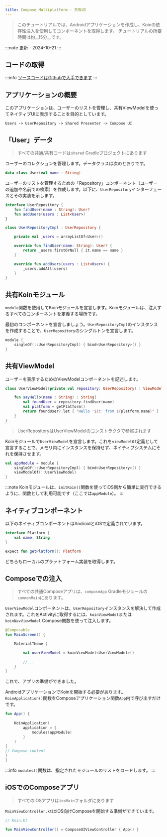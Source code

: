 ```yaml
---
title: Compose Multiplatform - 共有UI
---
```


> このチュートリアルでは、Androidアプリケーションを作成し、Koinの依存性注入を使用してコンポーネントを取得します。
> チュートリアルの所要時間は約__15分__です。

:::note
更新 - 2024-10-21
:::

## コードの取得

:::info
[ソースコードはGithubで入手できます](https://github.com/InsertKoinIO/koin-getting-started/tree/main/ComposeMultiplatform)
:::

## アプリケーションの概要

このアプリケーションは、ユーザーのリストを管理し、共有ViewModelを使ってネイティブUIに表示することを目的としています。

`Users -> UserRepository -> Shared Presenter -> Compose UI`

## 「User」データ

> すべての共通/共有コードは`shared` Gradleプロジェクトにあります

ユーザーのコレクションを管理します。データクラスは次のとおりです。

```kotlin
data class User(val name : String)
```

ユーザーのリストを管理するための「Repository」コンポーネント（ユーザーの追加や名前での検索）を作成します。以下に、`UserRepository`インターフェースとその実装を示します。

```kotlin
interface UserRepository {
    fun findUser(name : String): User?
    fun addUsers(users : List<User>)
}

class UserRepositoryImpl : UserRepository {

    private val _users = arrayListOf<User>()

    override fun findUser(name: String): User? {
        return _users.firstOrNull { it.name == name }
    }

    override fun addUsers(users : List<User>) {
        _users.addAll(users)
    }
}
```

## 共有Koinモジュール

`module`関数を使用してKoinモジュールを宣言します。Koinモジュールは、注入するすべてのコンポーネントを定義する場所です。

最初のコンポーネントを宣言しましょう。`UserRepositoryImpl`のインスタンスを作成することで、`UserRepository`のシングルトンを宣言します。

```kotlin
module {
    singleOf(::UserRepositoryImpl) { bind<UserRepository>() }
}
```

## 共有ViewModel

ユーザーを表示するためのViewModelコンポーネントを記述します。

```kotlin
class UserViewModel(private val repository: UserRepository) : ViewModel() {

    fun sayHello(name : String) : String{
        val foundUser = repository.findUser(name)
        val platform = getPlatform()
        return foundUser?.let { "Hello '$it' from ${platform.name}" } ?: "User '$name' not found!"
    }
}
```

> UserRepositoryはUserViewModelのコンストラクタで参照されます

Koinモジュールで`UserViewModel`を宣言します。これを`viewModelOf`定義として宣言することで、メモリ内にインスタンスを保持せず、ネイティブシステムにそれを保持させます。

```kotlin
val appModule = module {
    singleOf(::UserRepositoryImpl) { bind<UserRepository>() }
    viewModelOf(::UserViewModel)
}
```

:::note
Koinモジュールは、`initKoin()`関数を使ってiOS側から簡単に実行できるように、関数として利用可能です（ここでは`appModule`）。
:::

## ネイティブコンポーネント

以下のネイティブコンポーネントはAndroidとiOSで定義されています。

```kotlin
interface Platform {
    val name: String
}

expect fun getPlatform(): Platform
```

どちらもローカルのプラットフォーム実装を取得します。

## Composeでの注入

> すべての共通Composeアプリは、`composeApp` Gradleモジュールの`commonMain`にあります。

`UserViewModel`コンポーネントは、`UserRepository`インスタンスを解決して作成されます。これをActivityに取得するには、`koinViewModel`または`koinNavViewModel` Compose関数を使って注入します。

```kotlin
@Composable
fun MainScreen() {

    MaterialTheme {

        val userViewModel = koinViewModel<UserViewModel>()
        
        //...
    }
}
```

これで、アプリの準備ができました。

AndroidアプリケーションでKoinを開始する必要があります。`KoinApplication()`関数をComposeアプリケーション関数`App`内で呼び出すだけです。

```kotlin
fun App() {
    
    KoinApplication(
        application = {
            modules(appModule)
        }
    )
{
// Compose content
}
}
```

:::info
`modules()`関数は、指定されたモジュールのリストをロードします。
:::

## iOSでのComposeアプリ

> すべてのiOSアプリは`iosMain`フォルダにあります

`MainViewController.kt`はiOS向けComposeを開始する準備ができています。

```kotlin
// Koin.kt

fun MainViewController() = ComposeUIViewController { App() }
